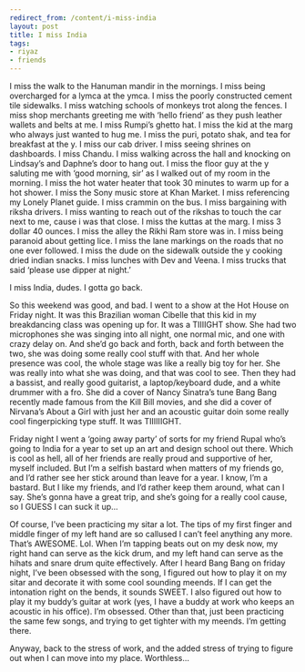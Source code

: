 ```yaml
---
redirect_from: /content/i-miss-india
layout: post
title: I miss India
tags:
- riyaz
- friends
---
```

I miss the walk to the Hanuman mandir in the mornings.
I miss being overcharged for a lymca at the ymca.
I miss the poorly constructed cement tile sidewalks.
I miss watching schools of monkeys trot along the fences.
I miss shop merchants greeting me with ‘hello friend’ as they push leather wallets and belts at me.
I miss Rumpi’s ghetto hat.
I miss the kid at the marg who always just wanted to hug me.
I miss the puri, potato shak, and tea for breakfast at the y.
I miss our cab driver.
I miss seeing shrines on dashboards.
I miss Chandu.
I miss walking across the hall and knocking on Lindsay’s and Daphne’s door to hang out.
I miss the floor guy at the y saluting me with ‘good morning, sir’ as I walked out of my room in the morning.
I miss the hot water heater that took 30 minutes to warm up for a hot shower.
I miss the Sony music store at Khan Market.
I miss referencing my Lonely Planet guide.
I miss crammin on the bus.
I miss bargaining with riksha drivers.
I miss wanting to reach out of the rikshas to touch the car next to me, cause i was that close.
I miss the kuttas at the marg.
I miss 3 dollar 40 ounces.
I miss the alley the Rikhi Ram store was in.
I miss being paranoid about getting lice.
I miss the lane markings on the roads that no one ever followed.
I miss the dude on the sidewalk outside the y cooking dried indian snacks.
I miss lunches with Dev and Veena.
I miss trucks that said ‘please use dipper at night.’

I miss India, dudes. I gotta go back.

So this weekend was good, and bad. I went to a show at the Hot House on Friday night. It was this Brazilian woman Cibelle that this kid in my breakdancing class was opening up for. It was a TIIIIGHT show. She had two microphones she was singing into all night, one normal mic, and one with crazy delay on. And she’d go back and forth, back and forth between the two, she was doing some really cool stuff with that. And her whole presence was cool, the whole stage was like a really big toy for her. She was really into what she was doing, and that was cool to see. Then they had a bassist, and really good guitarist, a laptop/keyboard dude, and a white drummer with a fro. She did a cover of Nancy Sinatra’s tune Bang Bang recently made famous from the Kill Bill movies, and she did a cover of Nirvana’s About a Girl with just her and an acoustic guitar doin some really cool fingerpicking type stuff. It was TIIIIIIGHT.

Friday night I went a ‘going away party’ of sorts for my friend Rupal who’s going to India for a year to set up an art and design school out there. Which is cool as hell, all of her friends are really proud and supportive of her, myself included. But I’m a selfish bastard when matters of my friends go, and I’d rather see her stick around than leave for a year. I know, I’m a bastard. But I like my friends, and I’d rather keep them around, what can I say. She’s gonna have a great trip, and she’s going for a really cool cause, so I GUESS I can suck it up...

Of course, I’ve been practicing my sitar a lot. The tips of my first finger and middle finger of my left hand are so callused I can’t feel anything any more. That’s AWESOME. Lol. When I’m tapping beats out on my desk now, my right hand can serve as the kick drum, and my left hand can serve as the hihats and snare drum quite effectively. After I heard Bang Bang on friday night, I’ve been obsessed with the song, I figured out how to play it on my sitar and decorate it with some cool sounding meends. If I can get the intonation right on the bends, it sounds SWEET. I also figured out how to play it my buddy’s guitar at work (yes, I have a buddy at work who keeps an acoustic in his office). I’m obsessed. Other than that, just been practicing the same few songs, and trying to get tighter with my meends. I’m getting there.

Anyway, back to the stress of work, and the added stress of trying to figure out when I can move into my place. Worthless...

